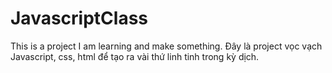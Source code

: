 # JavascriptClass
This is a project I am learning and make something.
Đây là project vọc vạch Javascript, css, html để tạo ra vài thứ linh tinh trong kỳ dịch.